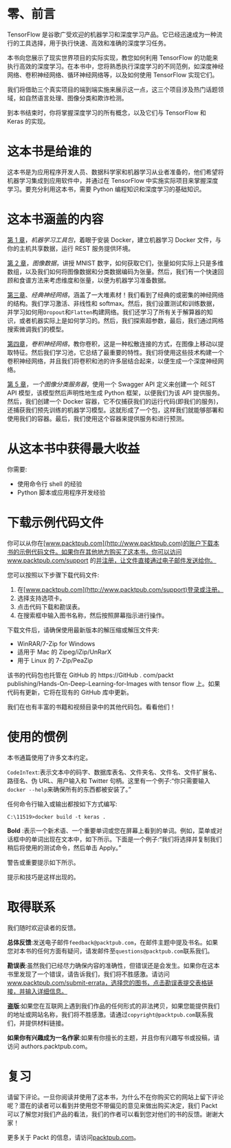 

# 零、前言

TensorFlow 是谷歌广受欢迎的机器学习和深度学习产品。它已经迅速成为一种流行的工具选择，用于执行快速、高效和准确的深度学习任务。

本书向您展示了现实世界项目的实际实现，教您如何利用 TensorFlow 的功能来执行高效的深度学习。在本书中，您将熟悉执行深度学习的不同范例，如深度神经网络、卷积神经网络、循环神经网络等，以及如何使用 TensorFlow 实现它们。

我们将借助三个真实项目的端到端实施来展示这一点，这三个项目涉及热门话题领域，如自然语言处理、图像分类和欺诈检测。

到本书结束时，你将掌握深度学习的所有概念，以及它们与 TensorFlow 和 Keras 的实现。



# 这本书是给谁的

这本书是为应用程序开发人员、数据科学家和机器学习从业者准备的，他们希望将机器学习集成到应用软件中，并通过在 TensorFlow 中实施实际项目来掌握深度学习。要充分利用这本书，需要 Python 编程知识和深度学习的基础知识。



# 这本书涵盖的内容

[第 1 章](abde4795-c4ae-4784-9449-493c2d175e8f.xhtml)，*机器学习工具包*，着眼于安装 Docker，建立机器学习 Docker 文件，与你的主机共享数据，运行 REST 服务提供环境。

[第 2 章](ca54ce17-0cf6-456a-8b6f-4ad79606cb21.xhtml)，*图像数据*，讲授 MNIST 数字，如何获取它们，张量如何实际上只是多维数组，以及我们如何将图像数据和分类数据编码为张量。然后，我们有一个快速回顾和食谱方法来考虑维度和张量，以便为机器学习准备数据。

[第三章](7757acf8-d5eb-4c6b-80b7-72a065f57063.xhtml)、*经典神经网络*，涵盖了一大堆素材！我们看到了经典的或密集的神经网络的结构。我们学习激活、非线性和 softmax。然后，我们设置测试和训练数据，并学习如何用`Dropout`和`Flatten`构建网络。我们还学习了所有关于解算器的知识，或者机器实际上是如何学习的。然后，我们探索超参数，最后，我们通过网格搜索微调我们的模型。

[第四章](fb3d1b35-4a94-44c5-a78f-045a78294662.xhtml)，*卷积神经网络*，教你卷积，这是一种松散连接的方式，在图像上移动以提取特征。然后我们学习池，它总结了最重要的特性。我们将使用这些技术构建一个卷积神经网络，并且我们将卷积和池的许多层结合起来，以便生成一个深度神经网络。

[第 5 章](57b39563-01ec-48a7-9dcc-fab54b8c558b.xhtml)，*一个图像分类服务器*，使用一个 Swagger API 定义来创建一个 REST API 模型，该模型然后声明性地生成 Python 框架，以便我们为该 API 提供服务。然后，我们创建一个 Docker 容器，它不仅捕获我们的运行代码(即我们的服务)，还捕获我们预先训练的机器学习模型。这就形成了一个包，这样我们就能够部署和使用我们的容器。最后，我们使用这个容器来提供服务和进行预测。



# 从这本书中获得最大收益

你需要:

*   使用命令行 shell 的经验
*   Python 脚本或应用程序开发经验



# 下载示例代码文件

你可以从你在[www.packtpub.com](http://www.packtpub.com)的账户下载本书的示例代码文件。如果你在其他地方购买了这本书，你可以访问 www.packtpub.com/support 的[并注册，让文件直接通过电子邮件发送给你。](http://www.packtpub.com/support)

您可以按照以下步骤下载代码文件:

1.  在[www.packtpub.com](http://www.packtpub.com/support)登录或注册。
2.  选择支持选项卡。
3.  点击代码下载和勘误表。
4.  在搜索框中输入图书名称，然后按照屏幕指示进行操作。

下载文件后，请确保使用最新版本的解压缩或解压文件夹:

*   WinRAR/7-Zip for Windows
*   适用于 Mac 的 Zipeg/iZip/UnRarX
*   用于 Linux 的 7-Zip/PeaZip

该书的代码包也托管在 GitHub 的 https://GitHub . com/packt publishing/Hands-On-Deep-Learning-for-Images with tensor flow 上。如果代码有更新，它将在现有的 GitHub 库中更新。

我们在也有丰富的书籍和视频目录中的其他代码包。看看他们！



# 使用的惯例

本书通篇使用了许多文本约定。

`CodeInText`:表示文本中的码字、数据库表名、文件夹名、文件名、文件扩展名、路径名、伪 URL、用户输入和 Twitter 句柄。这里有一个例子:“你只需要输入`docker --help`来确保所有的东西都被安装了。”

任何命令行输入或输出都按如下方式编写:

```
C:\11519>docker build -t keras .
```

**Bold** :表示一个新术语、一个重要单词或您在屏幕上看到的单词。例如，菜单或对话框中的单词出现在文本中，如下所示。下面是一个例子:“我们将选择并复制我们稍后将使用的测试命令，然后单击 Apply。”

警告或重要提示如下所示。

提示和技巧是这样出现的。



# 取得联系

我们随时欢迎读者的反馈。

**总体反馈**:发送电子邮件`feedback@packtpub.com`，在邮件主题中提及书名。如果您对本书的任何方面有疑问，请发邮件至`questions@packtpub.com`联系我们。

**勘误表**:虽然我们已经尽力确保内容的准确性，但错误还是会发生。如果你在这本书里发现了一个错误，请告诉我们，我们将不胜感激。请访问 www.packtpub.com/submit-errata，选择您的图书，点击勘误表提交表格链接，并输入详细信息。

**盗版**:如果您在互联网上遇到我们作品的任何形式的非法拷贝，如果您能提供我们的地址或网站名称，我们将不胜感激。请通过`copyright@packtpub.com`联系我们，并提供材料链接。

**如果你有兴趣成为一名作家**:如果有你擅长的主题，并且你有兴趣写书或投稿，请访问 authors.packtpub.com。



# 复习

请留下评论。一旦你阅读并使用了这本书，为什么不在你购买它的网站上留下评论呢？潜在的读者可以看到并使用您不带偏见的意见来做出购买决定，我们 Packt 可以了解您对我们产品的看法，我们的作者可以看到您对他们的书的反馈。谢谢大家！

更多关于 Packt 的信息，请访问[packtpub.com](https://www.packtpub.com/)。